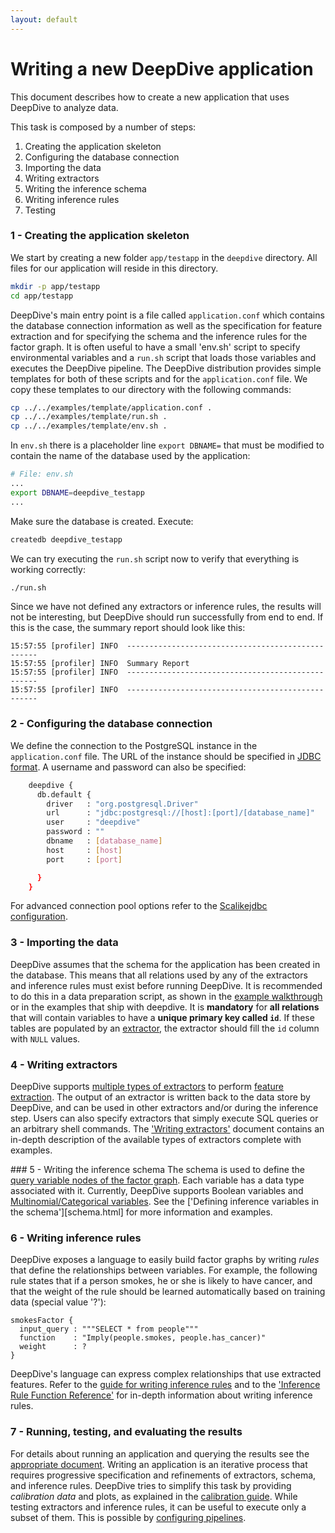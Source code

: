 ```yaml
---
layout: default
---
```


# Writing a new DeepDive application

This document describes how to create a new application that uses DeepDive to
analyze data. 

This task is composed by a number of steps:

1. Creating the application skeleton 
2. Configuring the database connection
3. Importing the data
4. Writing extractors
5. Writing the inference schema
6. Writing inference rules
7. Testing

### 1 - Creating the application skeleton

We start by creating a new folder `app/testapp` in the `deepdive` directory. All
files for our application will reside in this directory. 

```bash
mkdir -p app/testapp 
cd app/testapp
```

DeepDive's main entry point is a file called `application.conf` which contains
the database connection information as well as the specification for feature
extraction and for specifying the schema and the inference rules for the factor
graph. It is often useful to have a small 'env.sh' script to specify
environmental variables and a `run.sh` script that loads those variables and
executes the DeepDive pipeline. The DeepDive distribution provides simple
templates for both of these scripts and for the `application.conf` file. We copy
these templates to our directory with the following commands: 

```bash
cp ../../examples/template/application.conf .
cp ../../examples/template/run.sh .
cp ../../examples/template/env.sh .
```

In `env.sh` there is a placeholder line `export DBNAME=` that must be modified
to contain the name of the database used by the application: 

```bash
# File: env.sh
...
export DBNAME=deepdive_testapp 
...
```

Make sure the database is created. Execute:
```bash
createdb deepdive_testapp
```

We can try executing the `run.sh` script now to verify that everything is
working correctly:

```bash
./run.sh
```
Since we have not defined any extractors or inference rules, the results will
not be interesting, but DeepDive should run successfully from end to end. If
this is the case, the summary report should look like this: 

    15:57:55 [profiler] INFO  --------------------------------------------------
    15:57:55 [profiler] INFO  Summary Report
    15:57:55 [profiler] INFO  --------------------------------------------------
    15:57:55 [profiler] INFO  --------------------------------------------------

### 2 - Configuring the database connection

We define the connection to the PostgreSQL instance in the `application.conf`
file. The URL of the instance should be specified in [JDBC
format](http://jdbc.postgresql.org/documentation/80/connect.html). A username
and password can also be specified:
    
```bash
    deepdive {
      db.default {
        driver   : "org.postgresql.Driver"
        url      : "jdbc:postgresql://[host]:[port]/[database_name]"
        user     : "deepdive"
        password : ""
        dbname   : [database_name]
        host     : [host]
        port     : [port]

      }
    }
```

For advanced connection pool options refer to the [Scalikejdbc
configuration](http://scalikejdbc.org/documentation/configuration.html).

### <a name="loading" href="#"></a> 3 - Importing the data

DeepDive assumes that the schema for the application has been created in the
database. This means that all relations used by any of the extractors and inference
rules must exist before running DeepDive. It is recommended to do this in a data
preparation script, as shown in the [example
walkthrough](walkthrough/walkthrough.html) or in the examples that ship with
deepdive. It is **mandatory** for **all relations** that will contain variables
to have a **unique primary key called `id`**. If these tables are populated by
an [extractor](extractors.html), the extractor should fill the `id` column with
`NULL` values.

### <a name="extractors" href="#"></a> 4 - Writing extractors 

DeepDive supports [multiple types of extractors](extractors.html) to perform
[feature extraction](overview.html#extractors). The output of an extractor is
written back to the data store by DeepDive, and can be used in other extractors
and/or during the inference step. Users can also specify extractors that simply
execute SQL queries or an arbitrary shell commands. The ['Writing
extractors'](extractors.html) document contains an in-depth description of the
available types of extractors complete with examples.

###<a name="schema" href="#"></a> 5 - Writing the inference schema
The schema is used to define the [query variable nodes of the factor
graph](../general/inference.html#variables). Each variable has a data type
associated with it. Currently, DeepDive supports Boolean variables and
[Multinomial/Categorical variables](schema.html#multinomial). See the ['Defining
inference variables in the schema'][schema.html] for more information and
examples.

### <a name="inference" href="#"></a> 6 - Writing inference rules

DeepDive exposes a language to easily build factor graphs by writing *rules*
that define the relationships between variables. For example, the following rule
states that if a person smokes, he or she is likely to have cancer, and that the
weight of the rule should be learned automatically based on training data
(special value '?'):

    smokesFactor {
      input_query : """SELECT * from people"""
      function    : "Imply(people.smokes, people.has_cancer)"
      weight      : ?
    }

DeepDive's language can express complex relationships that use extracted
features. Refer to the [guide for writing inference rules](inference_rules.html)
and to the ['Inference Rule Function Reference'](inference_rule_functions.html)
for in-depth information about writing inference rules.

### 7 - Running, testing, and evaluating the results

For details about running an application and querying the results see the
[appropriate document](running.html). Writing an application is an iterative
process that requires progressive specification and refinements of extractors,
schema, and inference rules. DeepDive tries to simplify this task by providing
*calibration data* and plots, as explained in the [calibration
guide](calibration.html). While testing extractors and inference rules, it can be
useful to execute only a subset of them. This is possible by [configuring
pipelines](running.html#pipelines). 

